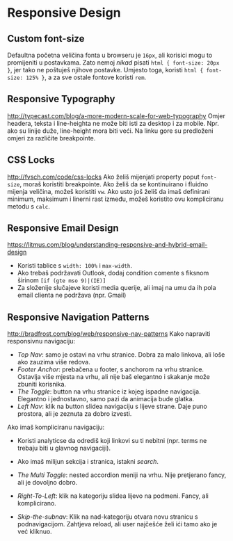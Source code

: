 # Responsive Design

## Custom font-size
Defaultna početna veličina fonta u browseru je `16px`, ali korisici mogu to promijeniti u postavkama.
Zato nemoj *nikad* pisati `html { font-size: 20px }`, jer tako ne poštuješ njihove postavke.
Umjesto toga, koristi `html { font-size: 125% }`, a za sve ostale fontove koristi `rem`.


## Responsive Typography
http://typecast.com/blog/a-more-modern-scale-for-web-typography
Omjer headera, teksta i line-heighta ne može biti isti za desktop i za mobile.
Npr. ako su linije duže, line-height mora biti veći.
Na linku gore su predloženi omjeri za različite breakpointe.


## CSS Locks
http://fvsch.com/code/css-locks
Ako želiš mijenjati property poput `font-size`, moraš koristiti breakpointe.
Ako želiš da se kontinuirano i fluidno mijenja veličina, možeš koristiti `vw`.
Ako usto još želiš da imaš definirani minimum, maksimum i linerni rast između, možeš koristito ovu kompliciranu metodu s `calc`.


## Responsive Email Design
https://litmus.com/blog/understanding-responsive-and-hybrid-email-design
* Koristi tablice s `width: 100%` i `max-width`.
* Ako trebaš podržavati Outlook, dodaj condition comente s fiksnom širinom `[if (gte mso 9)|(IE)]`
* Za složenije slučajeve koristi media querije, ali imaj na umu da ih pola email clienta ne podržava (npr. Gmail)


## Responsive Navigation Patterns
http://bradfrost.com/blog/web/responsive-nav-patterns
Kako napraviti responsivnu navigaciju:
* *Top Nav*: samo je ostavi na vrhu stranice. Dobra za malo linkova, ali loše ako zauzima više redova.
* *Footer Anchor*: prebačena u footer, s anchorom na vrhu stranice. Ostavlja više mjesta na vrhu, ali nije baš elegantno i skakanje može zbuniti korisnika.
* *The Toggle*: button na vrhu stranice iz kojeg ispadne navigacija. Elegantno i jednostavno, samo pazi da animacija bude glatka.
* *Left Nav*: klik na button slidea navigaciju s lijeve strane. Daje puno prostora, ali je zeznuta za dobro izvesti.

Ako imaš kompliciranu navigaciju:
* Koristi analyticse da odrediš koji linkovi su ti nebitni (npr. terms ne trebaju biti u glavnog navigaciji).
* Ako imaš milijun sekcija i stranica, istakni *search*.

* *The Multi Toggle*: nested accordion meniji na vrhu. Nije pretjerano fancy, ali je dovoljno dobro.
* *Right-To-Left*: klik na kategoriju slidea lijevo na podmeni. Fancy, ali komplicirano.
* *Skip-the-subnav*: Klik na nad-kategoriju otvara novu stranicu s podnavigacijom. Zahtjeva reload, ali user najčešće želi ići tamo ako je već kliknuo.
